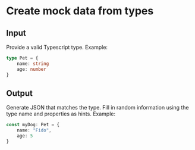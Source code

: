 # Create mock data from types

<!--

Copilot Instructions:
- Prompt the user for a typescript type if one was not provided.

-->

## Input

Provide a valid Typescript type. Example:

```ts
type Pet = {
    name: string
    age: number
}
```

## Output

Generate JSON that matches the type. Fill in random information using the type name and properties as hints. Example:

```ts
const myDog: Pet = {
    name: "Fido",
    age: 5
}
```
